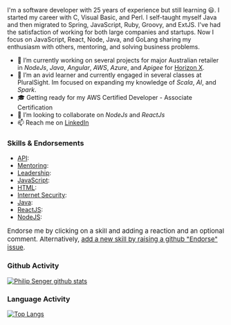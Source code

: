 I'm a software developer with 25 years of experience but still learning 😃. I started my career with C, Visual Basic, and Perl. I self-taught myself Java and then migrated to  Spring, JavaScript, Ruby, Groovy, and ExtJS. I've had the satisfaction of working for both large companies and startups. Now I focus on JavaScript, React, Node, Java, and GoLang sharing my enthusiasm with others, mentoring, and solving business problems.

- 🔭  I’m currently working on several projects for major Australian retailer in *NodeJs*, *Java*, *Angular*, *AWS*, *Azure*, and *Apigee* for [Horizon X](https://horizonx.com.au/).
- 🌱  I’m an avid learner and currently engaged in several classes at PluralSight. Im focused on expanding my knowledge of *Scala*, *AI*, and *Spark*.
- 🎓  Getting ready for my AWS Certified Developer - Associate Certification 
- 👯  I’m looking to collaborate on *NodeJs* and *ReactJs*
- 📫  Reach me on [LinkedIn](https://www.linkedin.com/in/philipsenger/)

<!--START_SECTION:endorsements-->
### Skills & Endorsements

<ul>
<li><a href="https://github.com/psenger/psenger/issues/10">API</a>: </li>
<li><a href="https://github.com/psenger/psenger/issues/9">Mentoring</a>: </li>
<li><a href="https://github.com/psenger/psenger/issues/8">Leadership</a>: </li>
<li><a href="https://github.com/psenger/psenger/issues/7">JavaScript</a>: </li>
<li><a href="https://github.com/psenger/psenger/issues/6">HTML</a>: </li>
<li><a href="https://github.com/psenger/psenger/issues/5">Internet Security</a>: </li>
<li><a href="https://github.com/psenger/psenger/issues/4">Java</a>: </li>
<li><a href="https://github.com/psenger/psenger/issues/3">ReactJS</a>: </li>
<li><a href="https://github.com/psenger/psenger/issues/2">NodeJS</a>: </li>
</ul>

<div style="font-size: 15px;">Endorse me by clicking on a skill and adding a reaction and an optional comment. Alternatively, <a style="font-size: 15px;" href="https://github.com/psenger/psenger/issues/new?assignees=&labels=&template=endorsement-template.md&title=Endorse%3A+SKILL_HERE">add a new skill by raising a github "Endorse" issue</a>.</div>

<!--END_SECTION:endorsements-->

### Github Activity

[![Philip Senger github stats](https://github-readme-stats.vercel.app/api?username=psenger&count_private=true)](https://github.com/anuraghazra/github-readme-stats)

### Language Activity

[![Top Langs](https://github-readme-stats.vercel.app/api/top-langs/?username=psenger)](https://github.com/anuraghazra/github-readme-stats)
